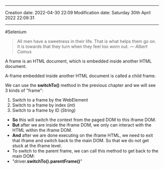 
----
Creation date: 2022-04-30 22:09
Modification date: Saturday 30th April 2022 22:09:31

----

#Selenium 

> All men have a sweetness in their life. That is what helps them go on. It is towards that they turn when they feel too worn out.
> — <cite>Albert Camus</cite>

A frame is an HTML document, which is embedded inside another HTML document.

A-frame embedded inside another HTML document is called a child frame.

We can use the **switchTo()** method in the previous chapter and we will see 3 kinds of "frame":

1.  Switch to a frame by the WebElement
2.  Switch to a frame by index (_int_)
3.  Switch to a frame by ID (_String_)

-   **So** this will switch the context from the paged DOM to this iframe DOM.
-   **But** after we are inside the iframe DOM, we only can interact with the HTML within the iframe DOM.
-   **And** after we are done executing on the iframe HTML, we need to exit that iframe and switch back to the main DOM. So that we do not get stuck at the iframe level.
-   To switch to the parent frame, we can call this method to get back to the main DOM:
-   "driver.**switchTo().parentFrame()**"